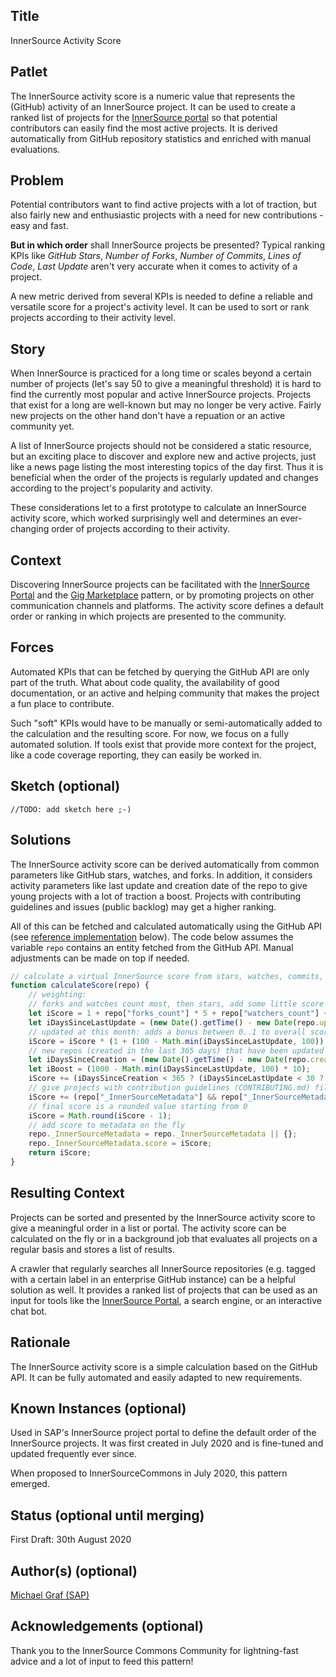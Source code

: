 ## Title 
InnerSource Activity Score

## Patlet
The InnerSource activity score is a numeric value that represents the (GitHub) activity of an InnerSource project. It can be used to create a ranked list of projects for the [InnerSource portal](innersource-portal.md) so that potential contributors can easily find the most active projects. It is derived automatically from GitHub repository statistics and enriched with manual evaluations. 

## Problem

Potential contributors want to find active projects with a lot of traction, but also fairly new and enthusiastic projects with a need for new contributions - easy and fast.

**But in which order** shall InnerSource projects be presented? Typical ranking KPIs like *GitHub Stars*, *Number of Forks*, *Number of Commits*, *Lines of Code*,  *Last Update* aren't very accurate when it comes to activity of a project.

A new metric derived from several KPIs is needed to define a reliable and versatile score for a project's activity level.
It can be used to sort or rank projects according to their activity level.

## Story

When InnerSource is practiced for a long time or scales beyond a certain number of projects (let's say 50 to give a meaningful threshold) it is hard to find the currently most popular and active InnerSource projects. Projects that exist for a long are well-known but may no longer be very active. Fairly new projects on the other hand don't have a repuation or an active community yet.

A list of InnerSource projects should not be considered a static resource, but an exciting place to discover and explore new and active projects, just like a news page listing the most interesting topics of the day first. Thus it is beneficial when the order of the projects is regularly updated and changes according to the project's popularity and activity.   

These considerations let to a first prototype to calculate an InnerSource activity score, which worked surprisingly well and determines an ever-changing order of projects according to their activity.

## Context

Discovering InnerSource projects can be facilitated with the [InnerSource Portal](innersource-portal.md) and the [Gig Marketplace](gig-marketplace.md) pattern, or by promoting projects on other communication channels and platforms. The activity score defines a default order or ranking in which projects are presented to the community. 

## Forces

Automated KPIs that can be fetched by querying the GitHub API are only part of the truth. What about code quality, the availability of good documentation, or an active and helping community that makes the project a fun place to contribute.

Such "soft" KPIs would have to be manually or semi-automatically added to the calculation and the resulting score. For now, we focus on a fully automated solution. If tools exist that provide more context for the project, like a code coverage reporting, they can easily be worked in.

## Sketch (optional)

```//TODO: add sketch here ;-)```

## Solutions

The InnerSource activity score can be derived automatically from common parameters like GitHub stars, watches, and forks. In addition, it considers activity parameters like last update and creation date of the repo to give young projects with a lot of traction a boost.
Projects with contributing guidelines and issues (public backlog) may get a higher ranking.

All of this can be fetched and calculated automatically using the GitHub API (see [reference implementation](TODO) below). The code below assumes the variable `repo` contains an entity fetched from the GitHub API. Manual adjustments can be made on top if needed.

``` javascript
// calculate a virtual InnerSource score from stars, watches, commits, and issues
function calculateScore(repo) {
    // weighting:
    // forks and watches count most, then stars, add some little score for open issues, too
    let iScore = 1 + repo["forks_count"] * 5 + repo["watchers_count"] + repo["stargazers_count"] / 3 + repo["open_issues_count"] / 5;
    let iDaysSinceLastUpdate = (new Date().getTime() - new Date(repo.updated_at).getTime()) / 1000 / 86400;
    // updated at this month: adds a bonus between 0..1 to overall score (1 = updated today, 0 = updated more than 100 days ago)
    iScore = iScore * (1 + (100 - Math.min(iDaysSinceLastUpdate, 100)) / 100);
    // new repos (created in the last 365 days) that have been updated recently (in the last 30 days) get a boost of up to 1000
    let iDaysSinceCreation = (new Date().getTime() - new Date(repo.created_at).getTime()) / 1000 / 86400;
    let iBoost = (1000 - Math.min(iDaysSinceLastUpdate, 100) * 10);
    iScore += (iDaysSinceCreation < 365 ? (iDaysSinceLastUpdate < 30 ? iBoost : 0) : 0);
    // give projects with contribution guidelines (CONTRIBUTING.md) file a static boost of 100
    iScore += (repo["_InnerSourceMetadata"] && repo["_InnerSourceMetadata"]["guidelines"] ? 100 : 0);
    // final score is a rounded value starting from 0
    iScore = Math.round(iScore - 1);
    // add score to metadata on the fly
    repo._InnerSourceMetadata = repo._InnerSourceMetadata || {};
    repo._InnerSourceMetadata.score = iScore;
    return iScore;
}
```

## Resulting Context

Projects can be sorted and presented by the InnerSource activity score to give a meaningful order in a list or portal. The activity score can be calculated on the fly or in a background job that evaluates all projects on a regular basis and stores a list of results.

A crawler that regularly searches all InnerSource repositories (e.g. tagged with a certain label in an enterprise GitHub instance) can be a helpful solution as well. It provides a ranked list of projects that can be used as an input for tools like the [InnerSource Portal](innersource-portal.md), a search engine, or an interactive chat bot. 

## Rationale

The InnerSource activity score is a simple calculation based on the GitHub API. It can be fully automated and easily adapted to new requirements. 

## Known Instances (optional)
Used in SAP's InnerSource project portal to define the default order of the InnerSource projects. It was first created in July 2020 and is fine-tuned and updated frequently ever since.

When proposed to InnerSourceCommons in July 2020, this pattern emerged.

## Status (optional until merging)
First Draft: 30th August 2020  

## Author(s) (optional)
[Michael Graf (SAP)](mi.graf@sap.com)

## Acknowledgements (optional)

Thank you to the InnerSource Commons Community for lightning-fast advice and a lot of input to feed this pattern!
